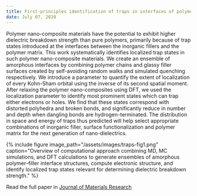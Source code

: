 ```yaml
---
title: First-principles identification of traps in interfaces of polymer nanodielectrics
date: July 07, 2020
---
```



Polymer nano-composite materials have the potential to exhibit higher dielectric breakdown strength than pure polymers, primarily because of trap states introduced at the interfaces between the inorganic fillers and the polymer matrix. This work systematically identifies localized trap states in such polymer nano-composite materials. We create an ensemble of amorphous interfaces by combining polymer chains and glassy filler surfaces created by self-avoiding random walks and simulated quenching respectively. We introduce a parameter to quantify the extent of localization of every Kohn-Sham orbital using the inverse of its second spatial moment. After relaxing the polymer nano-composites using DFT, we used the localization parameter to identify most prominent states which can trap either electrons or holes. We find that these states correspond with distorted polyhedra and broken bonds, and significantly reduce in number and depth when dangling bonds are hydrogen-terminated. The distribution in space and energy of traps thus predicted will help select appropriate combinations of inorganic filler, surface functionalization and polymer matrix for the next generation of nano-dielectrics.

{% include figure image_path="/assets/images/traps-fig1.png" caption="Overview of computational approach combining MD, MC simulations, and DFT calculations to generate ensembles of amorphous polymer–filler interface structures, compute electronic structure, and identify localized trap states relevant for determining dielectric breakdown strength." %}

Read the full paper in [Journal of Materials Research](https://doi.org/10.1557/jmr.2020.18)